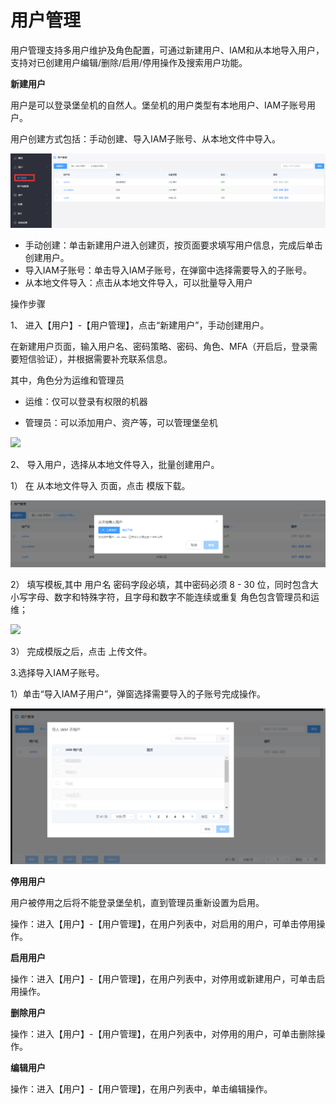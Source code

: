 # 用户管理

用户管理支持多用户维护及角色配置，可通过新建用户、IAM和从本地导入用户，支持对已创建用户编辑/删除/启用/停用操作及搜索用户功能。

**新建用户**

用户是可以登录堡垒机的自然人。堡垒机的用户类型有本地用户、IAM子账号用户。

用户创建方式包括：手动创建、导入IAM子账号、从本地文件中导入。

![](/image/Bastion/user.png) 

- 手动创建：单击新建用户进入创建页，按页面要求填写用户信息，完成后单击创建用户。
- 导入IAM子账号：单击导入IAM子账号，在弹窗中选择需要导入的子账号。
- 从本地文件导入：点击从本地文件导入，可以批量导入用户

操作步骤

1、 进入【用户】-【用户管理】，点击“新建用户”，手动创建用户。

在新建用户页面，输入用户名、密码策略、密码、角色、MFA（开启后，登录需要短信验证），并根据需要补充联系信息。
   
其中，角色分为运维和管理员
   
- 运维：仅可以登录有权限的机器
   
- 管理员：可以添加用户、资产等，可以管理堡垒机
 
![](/image/Bastion/addUser.png) 
  
2、 导入用户，选择从本地文件导入，批量创建用户。

  1） 在 从本地文件导入 页面，点击 模版下载。
  
  ![](/image/Bastion/Importuserslocally.png) 
  
  2） 填写模板,其中 用户名 密码字段必填，其中密码必须 8 - 30 位，同时包含大小写字母、数字和特殊字符，且字母和数字不能连续或重复
      角色包含管理员和运维；
      
  ![](/image/Bastion/moduleUser.png) 
  
  3） 完成模版之后，点击 上传文件。

3.选择导入IAM子账号。
  
  1）单击“导入IAM子用户”，弹窗选择需要导入的子账号完成操作。
 
 ![](/image/Bastion/ImportIAM.png)
  
**停用用户**

用户被停用之后将不能登录堡垒机，直到管理员重新设置为启用。

操作：进入【用户】-【用户管理】，在用户列表中，对启用的用户，可单击停用操作。

**启用用户**

操作：进入【用户】-【用户管理】，在用户列表中，对停用或新建用户，可单击启用操作。

**删除用户**

操作：进入【用户】-【用户管理】，在用户列表中，对停用的用户，可单击删除操作。

**编辑用户**

操作：进入【用户】-【用户管理】，在用户列表中，单击编辑操作。



